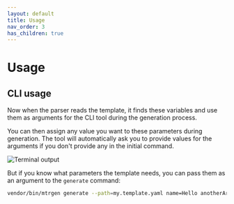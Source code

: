 ```yaml
---
layout: default
title: Usage
nav_order: 3
has_children: true
---
```


# Usage

## CLI usage

Now when the parser reads the template, it finds these variables and use them as arguments for the CLI tool during the generation process.

You can then assign any value you want to these parameters during generation. The tool will automatically ask you to provide values for the arguments if you don't provide any in the initial command.

![Terminal output](https://user-images.githubusercontent.com/5470780/188733063-6018db5d-f8ef-4ca7-9bf0-b5ed07e45fa0.png)

But if you know what parameters the template needs, you can pass them as an argument to the `generate` command:

```sh
vendor/bin/mtrgen generate --path=my.template.yaml name=Hello anotherArg=app/entity/test numberArg=42
```
